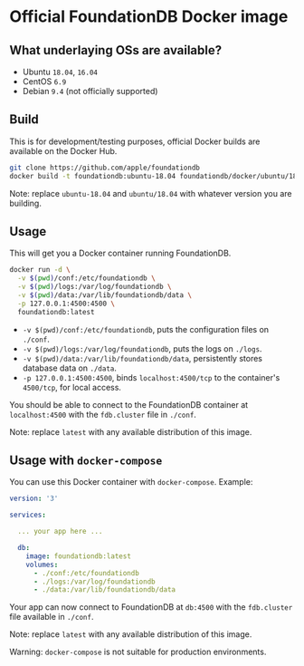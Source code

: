# Official FoundationDB Docker image

## What underlaying OSs are available?

* Ubuntu `18.04`, `16.04`
* CentOS `6.9`
* Debian `9.4` (not officially supported)


## Build

This is for development/testing purposes, official Docker builds are available on the Docker Hub.

```bash
git clone https://github.com/apple/foundationdb
docker build -t foundationdb:ubuntu-18.04 foundationdb/docker/ubuntu/18.04
```

Note: replace `ubuntu-18.04` and `ubuntu/18.04` with whatever version you are building.


## Usage

This will get you a Docker container running FoundationDB.

```bash
docker run -d \
  -v $(pwd)/conf:/etc/foundationdb \
  -v $(pwd)/logs:/var/log/foundationdb \
  -v $(pwd)/data:/var/lib/foundationdb/data \
  -p 127.0.0.1:4500:4500 \
  foundationdb:latest
```

* `-v $(pwd)/conf:/etc/foundationdb`, puts the configuration files on `./conf`.
* `-v $(pwd)/logs:/var/log/foundationdb`, puts the logs on `./logs`.
* `-v $(pwd)/data:/var/lib/foundationdb/data`, persistently stores database data on `./data`.
* `-p 127.0.0.1:4500:4500`, binds `localhost:4500/tcp` to the container's `4500/tcp`, for local access.

You should be able to connect to the FoundationDB container at `localhost:4500` with the `fdb.cluster` file in `./conf`.

Note: replace `latest` with any available distribution of this image.


## Usage with `docker-compose`

You can use this Docker container with `docker-compose`. Example:

```yaml
version: '3'

services:

  ... your app here ...

  db:
    image: foundationdb:latest
    volumes:
      - ./conf:/etc/foundationdb
      - ./logs:/var/log/foundationdb
      - ./data:/var/lib/foundationdb/data
```

Your app can now connect to FoundationDB at `db:4500` with the `fdb.cluster` file available in `./conf`.

Note: replace `latest` with any available distribution of this image.

Warning: `docker-compose` is not suitable for production environments.

